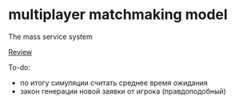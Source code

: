 # multiplayer matchmaking model
 The mass service system

[Review](https://branch-ranunculus-cb1.notion.site/32ec9e78697d4d1dbcea7e77f27c1a49)


To-do:
- по итогу симуляции считать среднее время ожидания
- закон генерации новой заявки от игрока (правдоподобный)

